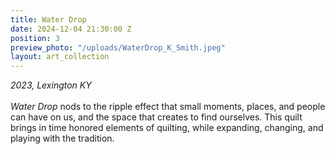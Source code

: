 ```yaml
---
title: Water Drop
date: 2024-12-04 21:30:00 Z
position: 3
preview_photo: "/uploads/WaterDrop_K_Smith.jpeg"
layout: art_collection
---
```


*2023, Lexington KY* <br>
<br>
*Water Drop* nods to the ripple effect that small moments, places, and people can have on us, and the space that creates to find ourselves. This quilt brings in time honored elements of quilting, while expanding, changing, and playing with the tradition. 